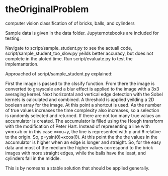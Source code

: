 # theOriginalProblem
computer vision classification of of bricks, balls, and cylinders

Sample data is given in the data folder.
Jupyternotebooks are included for testing.

Navigate to script/sample_student.py to see the actuall code, script/sample_student_too_slow.py yeilds better accuracy, but does not complete in the aloted time.
Run script/evaluate.py to test the implemantation.

Approached of script/sample_student.py explained:

First the image is passed to the clssify function. From there the image is converted to grayscale and a blur effect is applied to the image with a 3x3 averaging kernel. Next horizontal and vertical edge detection with the Sobel kernels is calculated and combined. A threshold is applied yeilding a 2D boolean array for the image. At this point a shortcut is used. As the number of true values increases the time complexity also increases, so a selection is randomly selected and returned. If there are not too many true values an accumulator is created. The accumulator is filled using the Hough transform with the modification of Peter Hart. Instead of representing a line with y=mx+b or in this case v=xu+y, the line is represented with ρ and θ relative to the origin. So, ρ=ysin(θ)+xcos(θ). At this point the the the values in the accumulator is higher when an edge is longer and straight. So, for the easy data and most of the medium the higher values correspond to the brick images with more straight edges, while the balls have the least, and cylinders fall in the middle.

This is by nomeans a stable solution that should be applied generally.